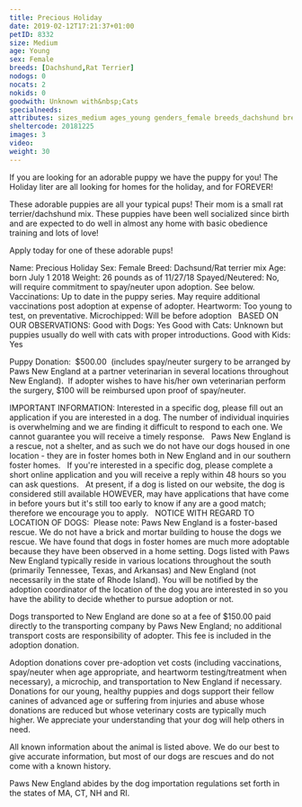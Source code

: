 ```yaml
---
title: Precious Holiday
date: 2019-02-12T17:21:37+01:00
petID: 8332
size: Medium
age: Young
sex: Female
breeds: [Dachshund,Rat Terrier]
nodogs: 0
nocats: 2
nokids: 0
goodwith: Unknown with&nbsp;Cats
specialneeds: 
attributes: sizes_medium ages_young genders_female breeds_dachshund breeds_rat-terrier 
sheltercode: 20181225
images: 3
video: 
weight: 30
---
```


If you are looking for an adorable puppy we have the puppy for you! The Holiday liter are all looking for homes for the holiday, and for FOREVER! 

These adorable puppies are all your typical pups! Their mom is a small rat terrier/dachshund mix. These puppies have been well socialized since birth and are expected to do well in almost any home with basic obedience training and lots of love! 

Apply today for one of these adorable pups! 


Name: Precious Holiday 
Sex: Female
Breed: Dachsund/Rat terrier mix 
Age: born July 1 2018
Weight: 26 pounds as of 11/27/18
Spayed/Neutered: No, will require commitment to spay/neuter upon adoption. See below.
Vaccinations: Up to date in the puppy series. May require additional vaccinations post adoption at expense of adopter.
Heartworm: Too young to test, on preventative.
Microchipped: Will be before adoption
&#160;
BASED ON OUR OBSERVATIONS:
Good with Dogs: Yes
Good with Cats: Unknown but puppies usually do well with cats with proper introductions.
Good with Kids: Yes


Puppy Donation: &#160;$500.00 &#160;(includes spay/neuter surgery to be arranged by Paws New England at a partner veterinarian in several locations throughout New England).&#160; If adopter wishes to have his/her own veterinarian perform the surgery, $100 will be reimbursed upon proof of spay/neuter.


IMPORTANT INFORMATION:
Interested in a specific dog, please fill out an application if you are interested in a dog. The number of individual inquiries is overwhelming and we are finding it difficult to respond to each one. We cannot guarantee you will receive a timely response.
&#160;
Paws New England is a rescue, not a shelter, and as such we do not have our dogs housed in one location - they are in foster homes both in New England and in our southern foster homes. &#160; If you're interested in a specific dog, please complete a short online application and you will receive a reply within 48 hours so you can ask questions.
&#160;
At present, if a dog is listed on our website, the dog is considered still available HOWEVER, may have applications that have come in before yours but it's still too early to know if any are a good match; therefore we encourage you to apply.
&#160;
NOTICE WITH REGARD TO LOCATION OF DOGS: &#160;Please note: Paws New England is a foster-based rescue. We do not have a brick and mortar building to house the dogs we rescue. We have found that dogs in foster homes are much more adoptable because they have been observed in a home setting. Dogs listed with Paws New England typically reside in various locations throughout the south (primarily Tennessee, Texas, and Arkansas) and New England (not necessarily in the state of Rhode Island). You will be notified by the adoption coordinator of the location of the dog you are interested in so you have the ability to decide whether to pursue adoption or not.

Dogs transported to New England are done so at a fee of $150.00 paid directly to the transporting company by Paws New England; no additional transport costs are responsibility of adopter. This fee is included in the adoption donation.

Adoption donations cover pre-adoption vet costs (including vaccinations, spay/neuter when age appropriate, and heartworm testing/treatment when necessary), a microchip, and transportation to New England if necessary.
Donations for our young, healthy puppies and dogs support their fellow canines of advanced age or suffering from injuries and abuse whose donations are reduced but whose veterinary costs are typically much higher. We appreciate your understanding that your dog will help others in need.

All known information about the animal is listed above. We do our best to give accurate information, but most of our dogs are rescues and do not come with a known history.

Paws New England abides by the dog importation regulations set forth in the states of MA, CT, NH and RI.